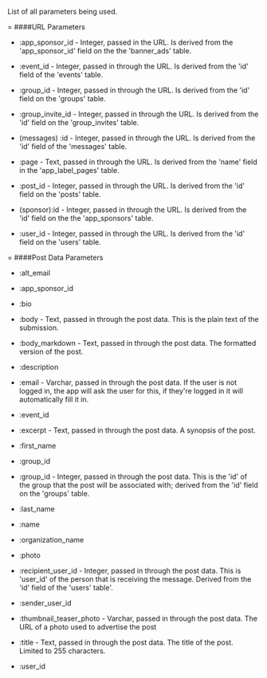 List of all parameters being used.

=
####URL Parameters

* :app_sponsor_id - Integer, passed in the URL. Is derived from the 'app_sponsor_id' field on the the 'banner_ads' table.

* :event_id - Integer, passed in through the URL. Is derived from the 'id' field of the 'events' table.

* :group_id - Integer, passed in through the URL. Is derived from the 'id' field on the 'groups' table.

* :group_invite_id - Integer, passed in through the URL. Is derived from the 'id' field on the 'group_invites' table.

* (messages) :id - Integer, passed in through the URL. Is derived from the 'id' field of the 'messages' table.

* :page - Text, passed in through the URL. Is derived from the 'name' field in the 'app_label_pages' table.

* :post_id - Integer, passed in through the URL. Is derived from the 'id' field on the 'posts' table.

* (sponsor):id - Integer, passed in through the URL. Is derived from the 'id' field on the the 'app_sponsors' table.

* :user_id - Integer, passed in through the URL. Is derived from the 'id' field on the 'users' table.

=
####Post Data Parameters

* :alt_email

* :app_sponsor_id

* :bio

* :body - Text, passed in through the post data. This is the plain text of the submission.

* :body_markdown - Text, passed in through the post data. The formatted version of the post.

* :description

* :email - Varchar, passed in through the post data. If the user is not logged in, the app will ask the user for this, if they're logged in it will automatically fill it in.

* :event_id

* :excerpt - Text, passed in through the post data. A synopsis of the post.

* :first_name

* :group_id

* :group_id - Integer, passed in through the post data. This is the 'id' of the group that the post will be associated with; derived from the 'id' field on the 'groups' table.

* :last_name

* :name

* :organization_name


* :photo

* :recipient_user_id - Integer, passed in through the post data. This is 'user_id' of the person that is receiving the message. Derived from the 'id' field of the 'users' table'.

* :sender_user_id

* :thumbnail_teaser_photo - Varchar, passed in through the post data. The URL of a photo used to advertise the post

* :title - Text, passed in through the post data. The title of the post. Limited to 255 characters.

* :user_id